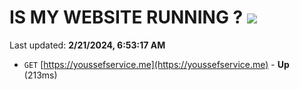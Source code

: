 # IS MY WEBSITE RUNNING ? [![](https://img.shields.io/static/v1?label=Sponsor&message=%E2%9D%A4&logo=GitHub&color=%23fe8e86)](https://github.com/sponsors/<username>)

Last updated: **2/21/2024, 6:53:17 AM**

- `GET` [https://youssefservice.me](https://youssefservice.me) - **Up** (213ms)
